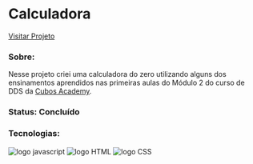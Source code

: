 # Calculadora

<div>
  <a href="https://rafaelaambrosio.github.io/calculadora/" target="_blank">Visitar Projeto</a>
</div>


### Sobre:
Nesse projeto criei uma calculadora do zero utilizando alguns dos ensinamentos aprendidos nas primeiras aulas do Módulo 2 do curso de DDS da  <a href="https://cubos.academy/cursos/desenvolvimento-de-software">Cubos Academy</a>.

### Status: Concluído


### Tecnologias:
<div style="display: inline_block">
  <img align="center" alt="logo javascript" src="https://img.shields.io/badge/JavaScript-F7DF1E?style=for-the-badge&logo=javascript&logoColor=black" />
   <img align="center" alt="logo HTML" src="https://img.shields.io/badge/HTML5-E34F26?style=for-the-badge&logo=html5&logoColor=white" />
   <img align="center" alt="logo CSS" src="https://img.shields.io/badge/CSS3-1572B6?style=for-the-badge&logo=css3&logoColor=white" />
</div>
